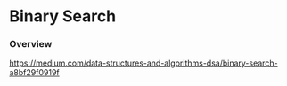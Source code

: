 # Binary Search

### Overview

https://medium.com/data-structures-and-algorithms-dsa/binary-search-a8bf29f0919f
